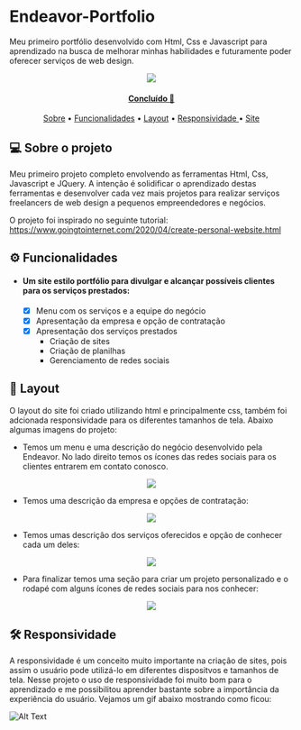 # Endeavor-Portfolio

  Meu primeiro portfólio desenvolvido com Html, Css e Javascript para aprendizado na busca de melhorar minhas habilidades e futuramente poder oferecer serviços de web design.

<p align="center">
	<a  href="https://github.com/Hugox96/">
	<img src="https://img.shields.io/static/v1?label=Git&message=Hugo&color=191970&style=for-the-badge&logo=ghost"/>
</p>	



<h4 align="center"> 
	 Concluído 🚀 
</h4>

<p align="center">
 <a href="#-sobre-o-projeto">Sobre</a> •
 <a href="#-Funcionalidades">Funcionalidades</a> •
 <a href="#-layout">Layout</a> •  
 <a href="#-responsividade">Responsividade </a>  • 
 <a href="#-site"> Site </a>	
</p>


## 💻 Sobre o projeto

Meu primeiro projeto completo envolvendo as ferramentas  Html, Css, Javascript e JQuery. A intenção é solidificar o aprendizado destas ferramentas e desenvolver cada vez mais 
projetos para realizar serviços freelancers de web design a pequenos empreendedores e negócios.

O projeto foi inspirado no seguinte tutorial: https://www.goingtointernet.com/2020/04/create-personal-website.html

## ⚙️ Funcionalidades

- #### Um site estilo portfólio para divulgar e alcançar possíveis clientes para os serviços prestados:
  - [x] Menu com os serviços e a equipe do negócio
  - [x] Apresentação da empresa e opção de contratação 
  - [x] Apresentação dos serviços prestados
    - Criação de sites
    - Criação de planilhas
    - Gerenciamento de redes sociais
    
## 🎨 Layout

O layout do site foi criado utilizando html e principalmente css, também foi adcionada responsividade para os diferentes tamanhos de tela. 
Abaixo algumas imagens do projeto:

- Temos um menu e uma descrição do negócio desenvolvido pela Endeavor. No lado direito temos os ícones das redes sociais para os clientes entrarem em contato conosco.

<p align="center">
  <img src= "https://user-images.githubusercontent.com/62472486/115281945-f6b44700-a11f-11eb-81c3-1d141cd5dc78.png">
</p>

- Temos uma descrição da empresa e opções de contratação: 

<p align="center">
  <img src= "https://user-images.githubusercontent.com/62472486/115283337-99b99080-a121-11eb-831c-1c2e2ca9fd45.png">
</p>

- Temos umas descrição dos serviços oferecidos e opção de conhecer cada um deles:

<p align="center">
  <img src= "https://user-images.githubusercontent.com/62472486/115283786-3419d400-a122-11eb-9ef8-78985f87e409.png">
</p>

- Para finalizar temos uma seção para criar um projeto personalizado e o rodapé com alguns ícones de redes sociais para nos conhecer:

<p align="center">
  <img src= "https://user-images.githubusercontent.com/62472486/115284171-b86c5700-a122-11eb-9a6a-115e1df4bcd4.png">
</p>

## 🛠 Responsividade

A responsividade é um conceito muito importante na criação de sites, pois assim o usuário pode utilizá-lo em diferentes dispositvos e tamanhos de tela. Nesse projeto o uso de responsividade foi muito bom para o aprendizado e me possibilitou aprender bastante sobre a importância da experiência do usuário.
Vejamos um gif abaixo mostrando como ficou:

![Alt Text](https://user-images.githubusercontent.com/62472486/115297090-28360e00-a132-11eb-91b0-173626705343.gif)
